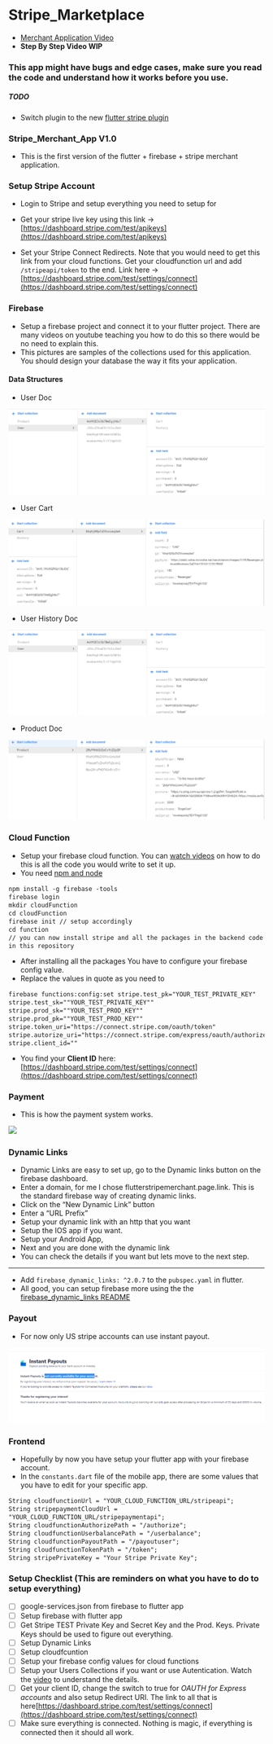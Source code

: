 # Stripe_Marketplace
-   [Merchant Application Video]()
-   **Step By Step Video WIP**

### This app might have bugs and edge cases, make sure you read the code and understand how it works before you use.

##### TODO
-   Switch plugin to the new [flutter stripe plugin](https://pub.dev/packages/flutter_stripe)


### Stripe_Merchant_App V1.0
- This is the first version of the flutter + firebase + stripe merchant application.

### Setup Stripe Account
- Login to Stripe and setup everything you need to setup for 
- Get your stripe live key using this link -> [https://dashboard.stripe.com/test/apikeys](https://dashboard.stripe.com/test/apikeys)

- Set your Stripe Connect Redirects. Note that you would need to get this link from your cloud functions. Get your cloudfunction url and add `/stripeapi/token` to the end.
  Link here -> [https://dashboard.stripe.com/test/settings/connect](https://dashboard.stripe.com/test/settings/connect)


### Firebase
- Setup a firebase project and connect it to your flutter project. There are many videos on youtube teaching you how to do this so there would be no need to explain this.
- This pictures are samples of the collections used for this application. You should design your database the way it fits your application.

#### Data Structures
-   User Doc
<img src="./stripe_marketplace/readme_pictures/firebase_user_collection.PNG">

-   User Cart
<img src="./stripe_marketplace/readme_pictures/firebase_cart_collection.PNG">

-   User History Doc
<img src="./stripe_marketplace/readme_pictures/firebase_user_collection.PNG">

-   Product Doc
<img src="./stripe_marketplace/readme_pictures/firebase_product_collection.PNG">


### Cloud Function
- Setup your firebase cloud function. You can [watch videos](https://youtu.be/ig5-4F9OmbM?t=104) on how to do this is all the code you would write to set it up.
- You need [npm and node](https://docs.npmjs.com/downloading-and-installing-node-js-and-npm#checking-your-version-of-npm-and-node-js)
```
npm install -g firebase -tools
firebase login
mkdir cloudFunction
cd cloudFunction
firebase init // setup accordingly 
cd function
// you can now install stripe and all the packages in the backend code in this repository
```
- After installing all the packages You have to configure your firebase config value.
- Replace the values in quote as you need to
```
firebase functions:config:set stripe.test_pk="YOUR_TEST_PRIVATE_KEY" stripe.test_sk=""YOUR_TEST_PRIVATE_KEY"" stripe.prod_sk=""YOUR_TEST_PROD_KEY"" stripe.prod_pk=""YOUR_TEST_PROD_KEY"" stripe.token_uri="https://connect.stripe.com/oauth/token" stripe.autorize_uri="https://connect.stripe.com/express/oauth/authorize" stripe.client_id=""
```
- You find your **Client ID** here: [https://dashboard.stripe.com/test/settings/connect](https://dashboard.stripe.com/test/settings/connect)

### Payment
-   This is how the payment system works.
<img src="https://b.stripecdn.com/docs/assets/accept-a-payment-web.3c58b380538c59796acc587164c05365.png">

### Dynamic Links
-   Dynamic Links are easy to set up, go to the Dynamic links button on the firebase dashboard.
-   Enter a domain, for me I chose flutterstripemerchant.page.link. This is the standard firebase way of creating dynamic links.
-   Click on the “New Dynamic Link” button
-   Enter a “URL Prefix”
-   Setup your dynamic link with an http that you want
-   Setup the IOS app if you want.
-   Setup your Android App,
-   Next and you are done with the dynamic link
-   You can check the details if you want but lets move to the next step.
---
-   Add ```firebase_dynamic_links: ^2.0.7``` to the `pubspec.yaml` in flutter.
-   All good, you can setup firebase more using the the [firebase_dynamic_links README](https://pub.dev/packages/firebase_dynamic_links)

### Payout
-   For now only US stripe accounts can use instant payout.
<img src="./stripe_marketplace/readme_pictures/no_instant payout.PNG">

### Frontend
-   Hopefully by now you have setup your flutter app with your firebase account.
-   In the `constants.dart` file of the mobile app, there are some values that you have to edit for your specific app.
```
String cloudfunctionUrl = "YOUR_CLOUD_FUNCTION_URL/stripeapi";
String stripepaymentCloudUrl = "YOUR_CLOUD_FUNCTION_URL/stripepaymentapi";
String cloudfunctionAuthorizePath = "/authorize";
String cloudfunctionUserbalancePath = "/userbalance";
String cloudfunctionPayoutPath = "/payoutuser";
String cloudfunctionTokenPath = "/token";
String stripePrivateKey = "Your Stripe Private Key";
```

### Setup Checklist (This are reminders on what you have to do to setup everything)
- [ ] google-services.json from firebase to flutter app
- [ ] Setup firebase with flutter app
- [ ] Get Stripe TEST Private Key and Secret Key and the Prod. Keys. Private Keys should be used to figure out everything.
- [ ] Setup Dynamic Links
- [ ] Setup cloudfcuntion
- [ ] Setup your firebase config values for cloud functions
- [ ] Setup your Users Collections if you want or use Autentication. Watch the [video]() to understand the details.
- [ ] Get your client ID, change the switch to true for *OAUTH for Express accounts* and also setup Redirect URI. The link to all that is here[https://dashboard.stripe.com/test/settings/connect](https://dashboard.stripe.com/test/settings/connect)
- [ ] Make sure everything is connected. Nothing is magic, if everything is connected then it should all work.
